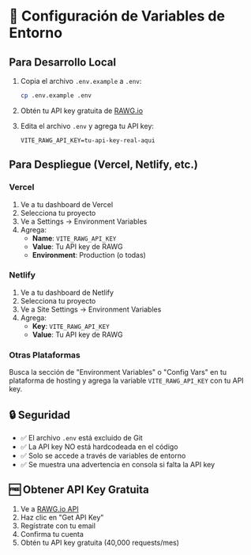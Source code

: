 # 🔐 Configuración de Variables de Entorno

## Para Desarrollo Local

1. Copia el archivo `.env.example` a `.env`:
   ```bash
   cp .env.example .env
   ```

2. Obtén tu API key gratuita de [RAWG.io](https://rawg.io/apidocs)

3. Edita el archivo `.env` y agrega tu API key:
   ```env
   VITE_RAWG_API_KEY=tu-api-key-real-aqui
   ```

## Para Despliegue (Vercel, Netlify, etc.)

### Vercel
1. Ve a tu dashboard de Vercel
2. Selecciona tu proyecto
3. Ve a Settings → Environment Variables
4. Agrega:
   - **Name**: `VITE_RAWG_API_KEY`
   - **Value**: Tu API key de RAWG
   - **Environment**: Production (o todas)

### Netlify
1. Ve a tu dashboard de Netlify
2. Selecciona tu proyecto
3. Ve a Site Settings → Environment Variables
4. Agrega:
   - **Key**: `VITE_RAWG_API_KEY`
   - **Value**: Tu API key de RAWG

### Otras Plataformas
Busca la sección de "Environment Variables" o "Config Vars" en tu plataforma de hosting y agrega la variable `VITE_RAWG_API_KEY` con tu API key.

## 🔒 Seguridad

- ✅ El archivo `.env` está excluido de Git
- ✅ La API key NO está hardcodeada en el código
- ✅ Solo se accede a través de variables de entorno
- ✅ Se muestra una advertencia en consola si falta la API key

## 🆓 Obtener API Key Gratuita

1. Ve a [RAWG.io API](https://rawg.io/apidocs)
2. Haz clic en "Get API Key"
3. Regístrate con tu email
4. Confirma tu cuenta
5. Obtén tu API key gratuita (40,000 requests/mes)
